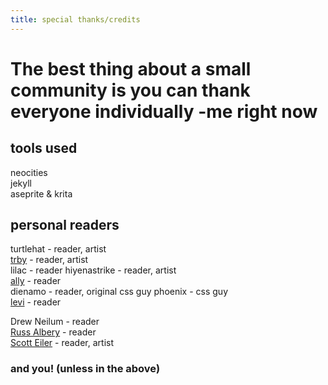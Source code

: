 ```yaml
---
title: special thanks/credits
---
```

# The best thing about a small community is you can thank everyone individually -me right now

## tools used  
neocities  
jekyll  
aseprite & krita  

## personal readers
turtlehat - reader, artist  
[trby](https://trollbreeder.neocities.org) - reader, artist  
lilac - reader
hiyenastrike - reader, artist  
[ally](https://bsky.app/profile/did:plc:ej5c6soxzjn2almepo6lk6hd) - reader  
dienamo - reader, original css guy
phoenix - css guy  
[levi](https://www.antarcticempire.net/) - reader  

Drew Neilum - reader  
[Russ Albery](https://www.eyrie.org/~eagle) - reader  
[Scott Eiler](https://www.eilertech.com) - reader, artist


### and you! (unless in the above)

